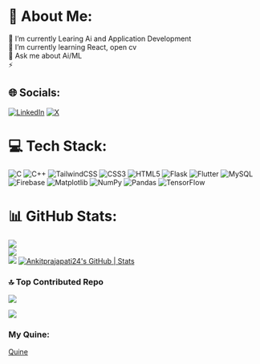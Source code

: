 # 💫 About Me:
🔭 I’m currently Learing Ai and Application Development  <br>🌱 I’m currently learning React, open cv<br>💬 Ask me about Ai/ML<br>⚡


## 🌐 Socials:
[![LinkedIn](https://img.shields.io/badge/LinkedIn-%230077B5.svg?logo=linkedin&logoColor=white)](https://linkedin.com/in/ankitprajapati04) [![X](https://img.shields.io/badge/X-black.svg?logo=X&logoColor=white)](https://x.com/ankitp2412) 

# 💻 Tech Stack:
![C](https://img.shields.io/badge/c-%2300599C.svg?style=for-the-badge&logo=c&logoColor=white) ![C++](https://img.shields.io/badge/c++-%2300599C.svg?style=for-the-badge&logo=c%2B%2B&logoColor=white) ![TailwindCSS](https://img.shields.io/badge/tailwindcss-%2338B2AC.svg?style=for-the-badge&logo=tailwind-css&logoColor=white) ![CSS3](https://img.shields.io/badge/css3-%231572B6.svg?style=for-the-badge&logo=css3&logoColor=white) ![HTML5](https://img.shields.io/badge/html5-%23E34F26.svg?style=for-the-badge&logo=html5&logoColor=white) ![Flask](https://img.shields.io/badge/flask-%23000.svg?style=for-the-badge&logo=flask&logoColor=white) ![Flutter](https://img.shields.io/badge/Flutter-%2302569B.svg?style=for-the-badge&logo=Flutter&logoColor=white) ![MySQL](https://img.shields.io/badge/mysql-%2300000f.svg?style=for-the-badge&logo=mysql&logoColor=white) ![Firebase](https://img.shields.io/badge/Firebase-039BE5?style=for-the-badge&logo=Firebase&logoColor=white) ![Matplotlib](https://img.shields.io/badge/Matplotlib-%23ffffff.svg?style=for-the-badge&logo=Matplotlib&logoColor=black) ![NumPy](https://img.shields.io/badge/numpy-%23013243.svg?style=for-the-badge&logo=numpy&logoColor=white) ![Pandas](https://img.shields.io/badge/pandas-%23150458.svg?style=for-the-badge&logo=pandas&logoColor=white) ![TensorFlow](https://img.shields.io/badge/TensorFlow-%23FF6F00.svg?style=for-the-badge&logo=TensorFlow&logoColor=white)

# 📊 GitHub Stats:
![](https://github-readme-stats.vercel.app/api?username=ankitprajapati24&theme=dark&hide_border=false&include_all_commits=true&count_private=true)<br/>
![](https://github-readme-streak-stats.herokuapp.com/?user=ankitprajapati24&theme=dark&hide_border=false)<br/>
![](https://github-readme-stats.vercel.app/api/top-langs/?username=ankitprajapati24&theme=dark&hide_border=false&include_all_commits=true&count_private=true&layout=compact)
[![Ankitprajapati24's GitHub | Stats](https://stats.quine.sh/Ankitprajapati24/github?theme=dark)](https://quine.sh?utm_source=widgets&utm_campaign=Ankitprajapati24)



### 🔝 Top Contributed Repo
![](https://github-contributor-stats.vercel.app/api?username=ankitprajapati24&limit=5&theme=dark&combine_all_yearly_contributions=true)

[![](https://visitcount.itsvg.in/api?id=ankitprajapati24&icon=0&color=0)](https://visitcount.itsvg.in)


### My Quine:
[Quine](https://quine.sh/user/Ankitprajapati24)


